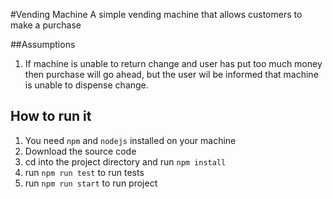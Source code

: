 #Vending Machine
A simple vending machine that allows customers to make a purchase

##Assumptions
1. If machine is unable to return change and user has put too much money then purchase will go ahead, but the user wil be informed that machine is unable to dispense change.

## How to run it
1. You need ```npm``` and ```nodejs``` installed on your machine
2. Download the source code
3. cd into the project directory and run ```npm install```
4. run ```npm run test``` to run tests
4. run ```npm run start``` to run project



